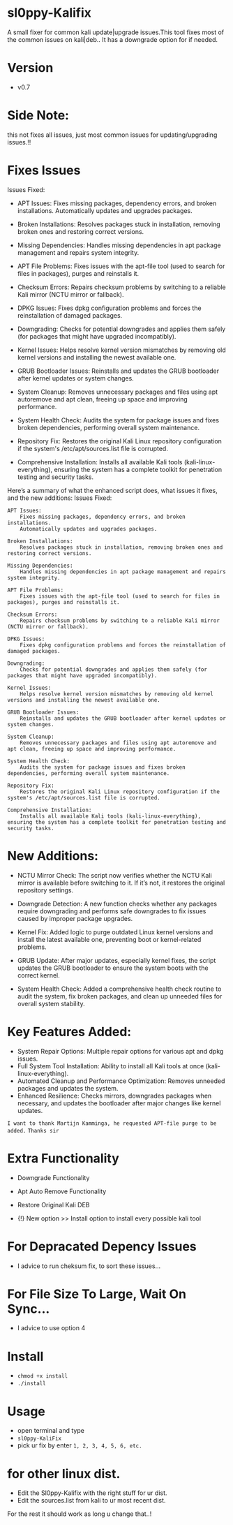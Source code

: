 # sl0ppy-Kalifix
A small fixer for common kali update|upgrade issues.This tool fixes most of the common issues on kali|deb.. It has a downgrade option for if needed. 

# Version 
* v0.7

# Side Note: 
this not fixes all issues, just most common issues for updating/upgrading issues.!!

# Fixes Issues 
Issues Fixed:

 *   APT Issues:
        Fixes missing packages, dependency errors, and broken installations.
        Automatically updates and upgrades packages.

 *   Broken Installations:
        Resolves packages stuck in installation, removing broken ones and restoring correct versions.

 *   Missing Dependencies:
        Handles missing dependencies in apt package management and repairs system integrity.

 *   APT File Problems:
        Fixes issues with the apt-file tool (used to search for files in packages), purges and reinstalls it.

 *   Checksum Errors:
        Repairs checksum problems by switching to a reliable Kali mirror (NCTU mirror or fallback).

 *   DPKG Issues:
        Fixes dpkg configuration problems and forces the reinstallation of damaged packages.

 *   Downgrading:
        Checks for potential downgrades and applies them safely (for packages that might have upgraded incompatibly).

 *   Kernel Issues:
        Helps resolve kernel version mismatches by removing old kernel versions and installing the newest available one.

 *   GRUB Bootloader Issues:
        Reinstalls and updates the GRUB bootloader after kernel updates or system changes.

 *   System Cleanup:
        Removes unnecessary packages and files using apt autoremove and apt clean, freeing up space and improving performance.

 *   System Health Check:
        Audits the system for package issues and fixes broken dependencies, performing overall system maintenance.

 *   Repository Fix:
        Restores the original Kali Linux repository configuration if the system's /etc/apt/sources.list file is corrupted.

 *   Comprehensive Installation:
        Installs all available Kali tools (kali-linux-everything), ensuring the system has a complete toolkit for penetration testing and security tasks.


Here’s a summary of what the enhanced script does, what issues it fixes, and the new additions:
Issues Fixed:

    APT Issues:
        Fixes missing packages, dependency errors, and broken installations.
        Automatically updates and upgrades packages.

    Broken Installations:
        Resolves packages stuck in installation, removing broken ones and restoring correct versions.

    Missing Dependencies:
        Handles missing dependencies in apt package management and repairs system integrity.

    APT File Problems:
        Fixes issues with the apt-file tool (used to search for files in packages), purges and reinstalls it.

    Checksum Errors:
        Repairs checksum problems by switching to a reliable Kali mirror (NCTU mirror or fallback).

    DPKG Issues:
        Fixes dpkg configuration problems and forces the reinstallation of damaged packages.

    Downgrading:
        Checks for potential downgrades and applies them safely (for packages that might have upgraded incompatibly).

    Kernel Issues:
        Helps resolve kernel version mismatches by removing old kernel versions and installing the newest available one.

    GRUB Bootloader Issues:
        Reinstalls and updates the GRUB bootloader after kernel updates or system changes.

    System Cleanup:
        Removes unnecessary packages and files using apt autoremove and apt clean, freeing up space and improving performance.

    System Health Check:
        Audits the system for package issues and fixes broken dependencies, performing overall system maintenance.

    Repository Fix:
        Restores the original Kali Linux repository configuration if the system's /etc/apt/sources.list file is corrupted.

    Comprehensive Installation:
        Installs all available Kali tools (kali-linux-everything), ensuring the system has a complete toolkit for penetration testing and security tasks.

# New Additions:

  *  NCTU Mirror Check:
        The script now verifies whether the NCTU Kali mirror is available before switching to it. If it’s not, it restores the original repository settings.

  *  Downgrade Detection:
        A new function checks whether any packages require downgrading and performs safe downgrades to fix issues caused by improper package upgrades.

  *  Kernel Fix:
        Added logic to purge outdated Linux kernel versions and install the latest available one, preventing boot or kernel-related problems.

  *  GRUB Update:
        After major updates, especially kernel fixes, the script updates the GRUB bootloader to ensure the system boots with the correct kernel.

  *  System Health Check:
        Added a comprehensive health check routine to audit the system, fix broken packages, and clean up unneeded files for overall system stability.

# Key Features Added:

   * System Repair Options: Multiple repair options for various apt and dpkg issues.
   * Full System Tool Installation: Ability to install all Kali tools at once (kali-linux-everything).
   * Automated Cleanup and Performance Optimization: Removes unneeded packages and updates the system.
   * Enhanced Resilience: Checks mirrors, downgrades packages when necessary, and updates the bootloader after major changes like kernel updates.

`I want to thank Martijn Kamminga, he requested APT-file purge to be added.` 
`Thanks sir `



# Extra Functionality
* Downgrade Functionality 
* Apt Auto Remove Functionality
* Restore Original Kali DEB 

* {!} New option >> Install option to install every possible kali tool 

# For Depracated Depency Issues 
* I advice to run cheksum fix, to sort these issues...  

# For File Size To Large, Wait On Sync... 
* I advice to use option 4 

# Install 
* `chmod +x install`
* `./install`

# Usage
* open terminal and type
* `sl0ppy-KaliFix`
* pick ur fix by enter `1, 2, 3, 4, 5, 6, etc.`

# for other linux dist.
* Edit the Sl0ppy-Kalifix with the right stuff for ur dist.
* Edit the sources.list from kali to ur most recent dist.

For the rest it should work as long u change that..! 


